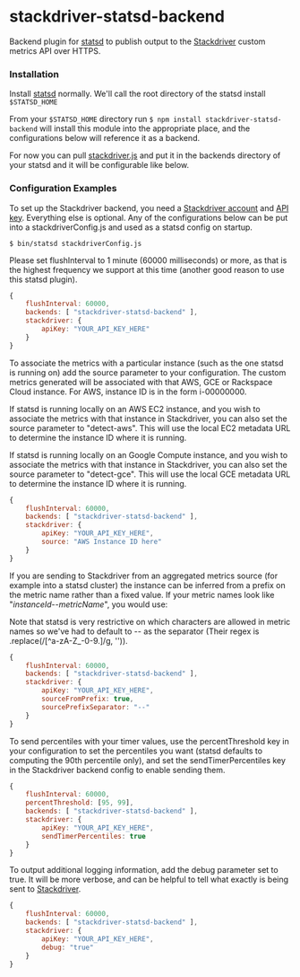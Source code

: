 stackdriver-statsd-backend
==========================

Backend plugin for [statsd](https://github.com/etsy/statsd) to publish output to the [Stackdriver](http://www.stackdriver.com) custom metrics API over HTTPS.

### Installation

Install [statsd](https://github.com/etsy/statsd) normally.  We'll call the root directory of the statsd install ```$STATSD_HOME```

From your ```$STATSD_HOME``` directory run ```$ npm install stackdriver-statsd-backend``` will install this module into the appropriate place, and the configurations below will reference it as a backend.

For now you can pull [stackdriver.js](https://github.com/Stackdriver/stackdriver-statsd-backend/blob/master/lib/stackdriver.js) and put it in the backends directory of your statsd and it will
be configurable like below.

### Configuration Examples

To set up the Stackdriver backend, you need a [Stackdriver account](https://www.stackdriver.com/signup/) and [API key](https://app.stackdriver.com/settings/).  Everything else is optional.  Any of the configurations below can be put into a stackdriverConfig.js and used as a statsd config on startup.

```$ bin/statsd stackdriverConfig.js```

Please set flushInterval to 1 minute (60000 milliseconds) or more, as that is the highest frequency we support at this time (another good reason to use this statsd plugin).

```js
{
    flushInterval: 60000,
    backends: [ "stackdriver-statsd-backend" ], 
    stackdriver: {
        apiKey: "YOUR_API_KEY_HERE"
    }
}
```

To associate the metrics with a particular instance (such as the one statsd is running on) add the source parameter to your configuration.  The custom metrics generated will be associated with that AWS, GCE or Rackspace Cloud instance. For AWS, instance ID is in the form i-00000000.

If statsd is running locally on an AWS EC2 instance, and you wish to associate the metrics with that instance in Stackdriver, you can also set the source parameter to "detect-aws".  This will use the local EC2 metadata URL to determine the instance ID where it is running.

If statsd is running locally on an Google Compute instance, and you wish to associate the metrics with that instance in Stackdriver, you can also set the source parameter to "detect-gce".  This will use the local GCE metadata URL to determine the instance ID where it is running. 

```js
{
    flushInterval: 60000,
    backends: [ "stackdriver-statsd-backend" ], 
    stackdriver: {
        apiKey: "YOUR_API_KEY_HERE",
        source: "AWS Instance ID here"
    }
}
```

If you are sending to Stackdriver from an aggregated metrics source (for example into a statsd cluster) the instance can be inferred from a prefix on the metric name rather than a fixed value.  If your metric names look like "_instanceId_--_metricName_", you would use:

Note that statsd is very restrictive on which characters are allowed in metric names so we've had to default to -- as the separator (Their regex is .replace(/[^a-zA-Z_\-0-9\.]/g, '')).

```js
{
    flushInterval: 60000,
    backends: [ "stackdriver-statsd-backend" ], 
    stackdriver: {
        apiKey: "YOUR_API_KEY_HERE",
        sourceFromPrefix: true,
        sourcePrefixSeparator: "--"
    }
}
```

To send percentiles with your timer values, use the percentThreshold key in your configuration to set the percentiles you want (statsd defaults to computing the 90th percentile only), and set the sendTimerPercentiles key in the Stackdriver backend config to enable sending them.

```js
{
    flushInterval: 60000,
    percentThreshold: [95, 99],
    backends: [ "stackdriver-statsd-backend" ], 
    stackdriver: {
        apiKey: "YOUR_API_KEY_HERE",
        sendTimerPercentiles: true
    }
}
```

To output additional logging information, add the debug parameter set to true.  It will be more verbose, and can be helpful to tell what exactly is being sent to [Stackdriver](http://www.stackdriver.com).

```js
{
    flushInterval: 60000,
    backends: [ "stackdriver-statsd-backend" ], 
    stackdriver: {
        apiKey: "YOUR_API_KEY_HERE",
        debug: "true"
    }
}
```